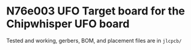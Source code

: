 # N76e003 UFO Target board for the Chipwhisper UFO board

Tested and working, gerbers, BOM, and placement files are in `jlcpcb/`
